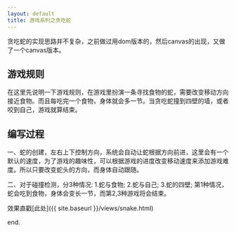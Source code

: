 ```yaml
---
layout: default
title: 游戏系列之贪吃蛇
---
```


贪吃蛇的实现思路并不复杂，之前做过用dom版本的，然后canvas的出现，又做了一个canvas版本。

## 游戏规则

在这里先说明一下游戏规则，在游戏里扮演一条寻找食物的蛇，需要改变移动方向接近食物。而且每吃完一个食物，身体就会多一节。当贪吃蛇撞到四壁的墙，或者咬到自己，游戏就算结束。

## 编写过程

一、蛇的创建，左右上下控制方向，系统会自动让蛇根据方向前进，这里会有一个默认的速度，为了游戏的趣味性，可以根据游戏的进度改变移动速度来添加游戏难度。所以只要改变蛇头的方向，而身体自动跟随。

二、对于碰撞检测，分3种情况: 1.蛇与食物; 2.蛇与自己; 3.蛇的四壁; 第1种情况，蛇会吃到食物，身体会变长一节，而第2,3种游戏将会结束。

效果直戳[此处]({{ site.baseurl }}/views/snake.html)

end.